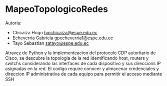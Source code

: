 # MapeoTopologicoRedes
Autoria: 
  - Chicaiza Hugo       hmchicaiza@espe.edu.ec
  - Echeverria Gabriela gpecheverria1@espe.edu.ec
  - Tayo Sebastian      satayo@espe.edu.ec

Atravez de Python y la implementeacion del protocolo CDP autoritario de Cisco, se descubre la topologia de la red identificando host, routers y switchs considerando las interfaces de cada dispositivo y sus direccions IP asignadas en la red.
El codigo require conocer y almacenar credenciales y direccion IP administrativa de cada equipo para permitir el acceso mediante SSH
